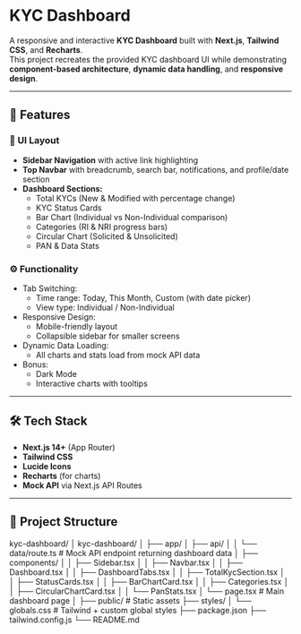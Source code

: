 # KYC Dashboard

A responsive and interactive **KYC Dashboard** built with **Next.js**, **Tailwind CSS**, and **Recharts**.  
This project recreates the provided KYC dashboard UI while demonstrating **component-based architecture**, **dynamic data handling**, and **responsive design**.

---

## 🚀 Features

### 📌 UI Layout
- **Sidebar Navigation** with active link highlighting
- **Top Navbar** with breadcrumb, search bar, notifications, and profile/date section
- **Dashboard Sections:**
  - Total KYCs (New & Modified with percentage change)
  - KYC Status Cards
  - Bar Chart (Individual vs Non-Individual comparison)
  - Categories (RI & NRI progress bars)
  - Circular Chart (Solicited & Unsolicited)
  - PAN & Data Stats

### ⚙️ Functionality
- Tab Switching:
  - Time range: Today, This Month, Custom (with date picker)
  - View type: Individual / Non-Individual
- Responsive Design:
  - Mobile-friendly layout
  - Collapsible sidebar for smaller screens
- Dynamic Data Loading:
  - All charts and stats load from mock API data
- Bonus:
  - Dark Mode
  - Interactive charts with tooltips

---

## 🛠️ Tech Stack

- **Next.js 14+** (App Router)
- **Tailwind CSS**
- **Lucide Icons**
- **Recharts** (for charts)
- **Mock API** via Next.js API Routes

---

## 📂 Project Structure
kyc-dashboard/
│
kyc-dashboard/
│
├── app/
│   ├── api/
│   │   └── data/route.ts           # Mock API endpoint returning dashboard data
│   ├── components/
│   │   ├── Sidebar.tsx
│   │   ├── Navbar.tsx
│   │   ├── Dashboard.tsx
│   │   ├── DashboardTabs.tsx
│   │   ├── TotalKycSection.tsx
│   │   ├── StatusCards.tsx
│   │   ├── BarChartCard.tsx
│   │   ├── Categories.tsx
│   │   ├── CircularChartCard.tsx
│   │   └── PanStats.tsx
│   └── page.tsx                    # Main dashboard page
│
├── public/                         # Static assets
├── styles/
│   └── globals.css                  # Tailwind + custom global styles
├── package.json
├── tailwind.config.js
└── README.md

